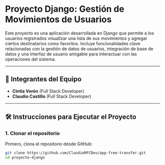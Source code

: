 # Proyecto Django: Gestión de Movimientos de Usuarios

Este proyecto es una aplicación desarrollada en Django que permite a los usuarios registrados visualizar una lista de sus movimientos y agregar ciertos destinatarios como favoritos. Incluye funcionalidades clave relacionadas con la gestión de datos de usuarios, integración de base de datos y una interfaz de usuario amigable para interactuar con las operaciones del sistema.

---

## 👥 Integrantes del Equipo

- **Cintia Verón** (Full Stack Developer)
- **Claudio Castillo** (Full Stack Developer)

---

## 🛠️ Instrucciones para Ejecutar el Proyecto

### 1. Clonar el repositorio
Primero, clona el repositorio desde GitHub:
```bash
git clone https://github.com/ClaudioMFCDev/app-free-transfer.git
cd proyecto-django
